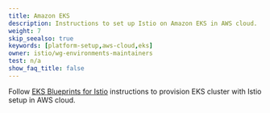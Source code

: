 ```yaml
---
title: Amazon EKS
description: Instructions to set up Istio on Amazon EKS in AWS cloud.
weight: 7
skip_seealso: true
keywords: [platform-setup,aws-cloud,eks]
owner: istio/wg-environments-maintainers
test: n/a
show_faq_title: false
---
```


Follow [EKS Blueprints for Istio](https://aws-ia.github.io/terraform-aws-eks-blueprints/patterns/istio/) instructions to provision EKS cluster with Istio setup in AWS cloud.
